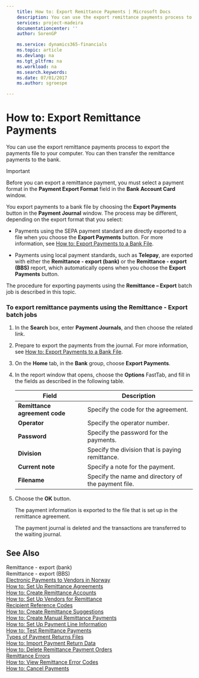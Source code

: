 ```yaml
---
    title: How to: Export Remittance Payments | Microsoft Docs
    description: You can use the export remittance payments process to export the payments file to your computer. You can then transfer the remittance payments to the bank.
    services: project-madeira
    documentationcenter: ''
    author: SorenGP

    ms.service: dynamics365-financials
    ms.topic: article
    ms.devlang: na
    ms.tgt_pltfrm: na
    ms.workload: na
    ms.search.keywords:
    ms.date: 07/01/2017
    ms.author: sgroespe

---
```

# How to: Export Remittance Payments
You can use the export remittance payments process to export the payments file to your computer. You can then transfer the remittance payments to the bank.  
  
> [!IMPORTANT]  
>  Before you can export a remittance payment, you must select a payment format in the **Payment Export Format** field in the **Bank Account Card** window.  
  
 You export payments to a bank file by choosing the **Export Payments** button in the **Payment Journal** window. The process may be different, depending on the export format that you select:  
  
-   Payments using the SEPA payment standard are directly exported to a file when you choose the **Export Payments** button. For more information, see [How to: Export Payments to a Bank File](how-to-export-payments-to-a-bank-file.md).  
  
-   Payments using local payment standards, such as **Telepay**, are exported with either the **Remittance - export (bank)** or the **Remittance - export (BBS)** report, which automatically opens when you choose the **Export Payments** button.  
  
 The procedure for exporting payments using the **Remittance – Export** batch job is described in this topic.  
  
### To export remittance payments using the Remittance - Export batch jobs  
  
1.  In the **Search** box, enter **Payment Journals**, and then choose the related link.  
  
2.  Prepare to export the payments from the journal. For more information, see [How to: Export Payments to a Bank File](how-to-export-payments-to-a-bank-file.md).  
  
3.  On the **Home** tab, in the **Bank** group, choose **Export Payments**.  
  
4.  In the report window that opens, choose the **Options** FastTab, and fill in the fields as described in the following table.  
  
    |Field|Description|  
    |---------------------------------|---------------------------------------|  
    |**Remittance agreement code**|Specify the code for the agreement.|  
    |**Operator**|Specify the operator number.|  
    |**Password**|Specify the password for the payments.|  
    |**Division**|Specify the division that is paying remittance.|  
    |**Current note**|Specify a note for the payment.|  
    |**Filename**|Specify the name and directory of the payment file.|  
  
5.  Choose the **OK** button.  
  
     The payment information is exported to the file that is set up in the remittance agreement.  
  
     The payment journal is deleted and the transactions are transferred to the waiting journal.  
  
## See Also  
 Remittance - export (bank)   
 Remittance - export (BBS)   
 [Electronic Payments to Vendors in Norway](electronic-payments-to-vendors-in-norway.md)   
 [How to: Set Up Remittance Agreements](how-to-set-up-remittance-agreements.md)   
 [How to: Create Remittance Accounts](how-to-create-remittance-accounts.md)   
 [How to: Set Up Vendors for Remittance](how-to-set-up-vendors-for-remittance.md)   
 [Recipient Reference Codes](recipient-reference-codes.md)   
 [How to: Create Remittance Suggestions](how-to-create-remittance-suggestions.md)   
 [How to: Create Manual Remittance Payments](how-to-create-manual-remittance-payments.md)   
 [How to: Set Up Payment Line Information](how-to-set-up-payment-line-information.md)   
 [How to: Test Remittance Payments](how-to-test-remittance-payments.md)   
 [Types of Payment Returns Files](types-of-payment-returns-files.md)   
 [How to: Import Payment Return Data](how-to-import-payment-return-data.md)   
 [How to: Delete Remittance Payment Orders](how-to-delete-remittance-payment-orders.md)   
 [Remittance Errors](remittance-errors.md)   
 [How to: View Remittance Error Codes](how-to-view-remittance-error-codes.md)   
 [How to: Cancel Payments](how-to-cancel-payments.md)